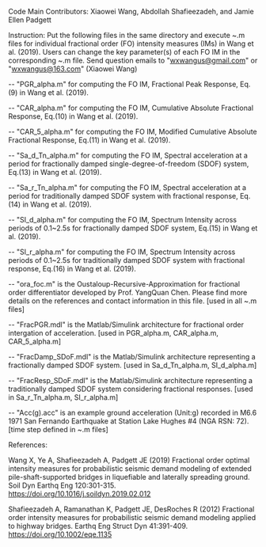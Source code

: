 Code Main Contributors: Xiaowei Wang, Abdollah Shafieezadeh, and Jamie Ellen Padgett

Instruction:
Put the following files in the same directory and execute ~.m files for individual fractional order (FO) intensity measures (IMs) in Wang et al. (2019).
Users can change the key parameter(s) of each FO IM in the corresponding ~.m file.
Send question emails to "wxwangus@gmail.com" or "wxwangus@163.com" (Xiaowei Wang)

-- "PGR_alpha.m" for computing the FO IM, Fractional Peak Response, Eq.(9) in Wang et al. (2019).

-- "CAR_alpha.m" for computing the FO IM, Cumulative Absolute Fractional Response, Eq.(10) in Wang et al. (2019).

-- "CAR_5_alpha.m" for computing the FO IM, Modified Cumulative Absolute Fractional Response, Eq.(11) in Wang et al. (2019).

-- "Sa_d_Tn_alpha.m" for computing the FO IM, Spectral acceleration at a period for fractionally damped single-degree-of-freedom (SDOF) system, Eq.(13) in Wang et al. (2019).

-- "Sa_r_Tn_alpha.m" for computing the FO IM, Spectral acceleration at a period for traditionally damped SDOF system with fractional response, Eq.(14) in Wang et al. (2019).

-- "SI_d_alpha.m" for computing the FO IM, Spectrum Intensity across periods of 0.1~2.5s for fractionally damped SDOF system, Eq.(15) in Wang et al. (2019).

-- "SI_r_alpha.m" for computing the FO IM, Spectrum Intensity across periods of 0.1~2.5s for traditionally damped SDOF system with fractional response, Eq.(16) in Wang et al. (2019).

-- "ora_foc.m" is the Oustaloup-Recursive-Approximation for fractional order differentiator developed by Prof. YangQuan Chen. Please find more details on the references and contact information in this file. [used in all ~.m files]

-- "FracPGR.mdl" is the Matlab/Simulink architecture for fractional order intergation of acceleration. [used in PGR_alpha.m, CAR_alpha.m, CAR_5_alpha.m]

-- "FracDamp_SDoF.mdl" is the Matlab/Simulink architecture representing a fractionally damped SDOF system. [used in Sa_d_Tn_alpha.m, SI_d_alpha.m]

-- "FracResp_SDoF.mdl" is the Matlab/Simulink architecture representing a traditionally damped SDOF system considering fractional responses. [used in Sa_r_Tn_alpha.m, SI_r_alpha.m]

-- "Acc(g).acc" is an example ground acceleration (Unit:g) recorded in M6.6 1971 San Fernando Earthquake at Station Lake Hughes #4 (NGA RSN: 72). [time step defined in ~.m files]


References:

Wang X, Ye A, Shafieezadeh A, Padgett JE (2019) Fractional order optimal intensity measures for probabilistic seismic demand modeling of extended pile-shaft-supported bridges in liquefiable and laterally spreading ground. Soil Dyn Earthq Eng 120:301-315. https://doi.org/10.1016/j.soildyn.2019.02.012

Shafieezadeh A, Ramanathan K, Padgett JE, DesRoches R (2012) Fractional order intensity measures for probabilistic seismic demand modeling applied to highway bridges. Earthq Eng Struct Dyn 41:391-409. https://doi.org/10.1002/eqe.1135

